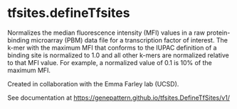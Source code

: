 # tfsites.defineTfsites

Normalizes the median fluorescence intensity (MFI) values in a raw protein-binding microarray (PBM) data file for a transcription factor of interest. The k-mer with the maximum MFI that conforms to the IUPAC definition of a binding site is normalized to 1.0 and all other k-mers are normalized relative to that MFI value. For example, a normalized value of 0.1 is 10% of the maximum MFI.

Created in collaboration with the Emma Farley lab (UCSD).

See documentation at https://genepattern.github.io/tfsites.DefineTfSites/v1/

